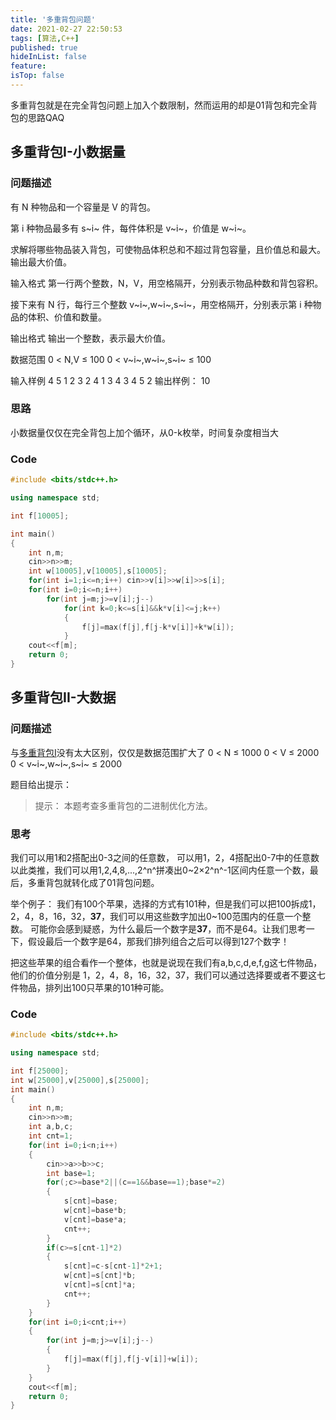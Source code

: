 ```yaml
---
title: '多重背包问题'
date: 2021-02-27 22:50:53
tags: [算法,C++]
published: true
hideInList: false
feature: 
isTop: false
---
```


多重背包就是在完全背包问题上加入个数限制，然而运用的却是01背包和完全背包的思路QAQ
<!--more-->

## 多重背包I-小数据量

### 问题描述

有 N 种物品和一个容量是 V 的背包。

第 i 种物品最多有 s~i~ 件，每件体积是 v~i~，价值是 w~i~。

求解将哪些物品装入背包，可使物品体积总和不超过背包容量，且价值总和最大。
输出最大价值。

输入格式
第一行两个整数，N，V，用空格隔开，分别表示物品种数和背包容积。

接下来有 N 行，每行三个整数 v~i~,w~i~,s~i~，用空格隔开，分别表示第 i 种物品的体积、价值和数量。

输出格式
输出一个整数，表示最大价值。

数据范围
0 < N,V ≤ 100
0 < v~i~,w~i~,s~i~ ≤ 100

输入样例
4 5
1 2 3
2 4 1
3 4 3
4 5 2
输出样例：
10

### 思路

小数据量仅仅在完全背包上加个循环，从0-k枚举，时间复杂度相当大

### Code

```c++
#include <bits/stdc++.h>

using namespace std;

int f[10005];

int main()
{
    int n,m;
    cin>>n>>m;
    int w[10005],v[10005],s[10005];
    for(int i=1;i<=n;i++) cin>>v[i]>>w[i]>>s[i];
    for(int i=0;i<=n;i++)
        for(int j=m;j>=v[i];j--)
            for(int k=0;k<=s[i]&&k*v[i]<=j;k++)
            {
                f[j]=max(f[j],f[j-k*v[i]]+k*w[i]);
            }
    cout<<f[m];
    return 0;
}
```

## 多重背包II-大数据

### 问题描述

与[多重背包I](#多重背包I-小数据量)没有太大区别，仅仅是数据范围扩大了
0 < N ≤ 1000
0 < V ≤ 2000
0 < v~i~,w~i~,s~i~ ≤ 2000

题目给出提示：
>提示：
本题考查多重背包的二进制优化方法。

### 思考

我们可以用1和2搭配出0-3之间的任意数，
可以用1，2，4搭配出0-7中的任意数
以此类推，我们可以用1,2,4,8,...,2^n^拼凑出0~2×2^n^-1区间内任意一个数，最后，多重背包就转化成了01背包问题。

举个例子：
我们有100个苹果，选择的方式有101种，但是我们可以把100拆成1，2，4，8，16，32，**37**，我们可以用这些数字加出0~100范围内的任意一个整数。
可能你会感到疑惑，为什么最后一个数字是**37**，而不是64。让我们思考一下，假设最后一个数字是64，那我们排列组合之后可以得到127个数字！

把这些苹果的组合看作一个整体，也就是说现在我们有a,b,c,d,e,f,g这七件物品，他们的价值分别是 1，2，4，8，16，32，37，我们可以通过选择要或者不要这七件物品，排列出100只苹果的101种可能。

### Code

```C++
#include <bits/stdc++.h>

using namespace std;

int f[25000];
int w[25000],v[25000],s[25000];
int main()
{
    int n,m;
    cin>>n>>m;
    int a,b,c;
    int cnt=1;
    for(int i=0;i<n;i++)
    {
        cin>>a>>b>>c;
        int base=1;
        for(;c>=base*2||(c==1&&base==1);base*=2)
        {
            s[cnt]=base;
            w[cnt]=base*b;
            v[cnt]=base*a;
            cnt++;
        }
        if(c>=s[cnt-1]*2)
        {
            s[cnt]=c-s[cnt-1]*2+1;
            w[cnt]=s[cnt]*b;
            v[cnt]=s[cnt]*a;
            cnt++;
        }
    }
    for(int i=0;i<cnt;i++)
    {
        for(int j=m;j>=v[i];j--)
        {
            f[j]=max(f[j],f[j-v[i]]+w[i]);
        }
    }
    cout<<f[m];
    return 0;
}
```